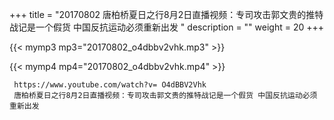 +++
title = "20170802  唐柏桥夏日之行8月2日直播视频：专司攻击郭文贵的推特战记是一个假货 中国反抗运动必须重新出发 "
description = ""
weight = 20
+++

{{< mymp3 mp3="20170802_o4dbbv2vhk.mp3" >}}

{{< mymp4 mp4="20170802_o4dbbv2vhk.mp4" >}}

     https://www.youtube.com/watch?v= O4dBBV2Vhk 
     唐柏桥夏日之行8月2日直播视频：专司攻击郭文贵的推特战记是一个假货 中国反抗运动必须重新出发 
     

